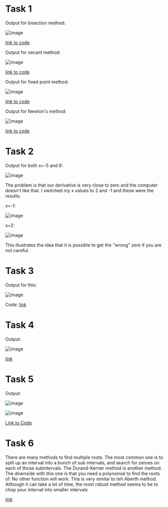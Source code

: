 # Task 1

Output for bisection method:

![image](https://user-images.githubusercontent.com/89805209/140004388-80c5c0e0-8def-46e0-b8ce-c16553127b7d.png)

[link to code](https://github.com/SethCorb/math4610/blob/2149fb53709fdae5e3d46aa2625f7cb32a8adfb1/software/Bisection.py)


Output for secant method:

![image](https://user-images.githubusercontent.com/89805209/140004339-4dd07157-8fcf-49cd-878a-8cf5c79b5556.png)

[link to code](https://github.com/SethCorb/math4610/blob/2149fb53709fdae5e3d46aa2625f7cb32a8adfb1/software/secant.py)

Output for fixed point method:

![image](https://user-images.githubusercontent.com/89805209/140004421-1704da56-2c0a-40d1-b505-962d56d2cbd6.png)

[link to code](https://github.com/SethCorb/math4610/blob/2149fb53709fdae5e3d46aa2625f7cb32a8adfb1/software/FixedPoint.py)

Output for Newton's method:

![image](https://user-images.githubusercontent.com/89805209/140004629-c6c89b86-f59f-4a54-8d53-3dd0806aa585.png)

[link to code](https://github.com/SethCorb/math4610/blob/2149fb53709fdae5e3d46aa2625f7cb32a8adfb1/software/netwon.py)


# Task 2

Output for both x=-5 and 6:

![image](https://user-images.githubusercontent.com/89805209/140004796-7b6c85fc-7ab0-4fbf-94ef-1d8367f3acb4.png)

The problem is that our derivative is very close to zero and the computer doesn't like that. I switched my x values to 2 and -1 and these were the results:

x=-1:

![image](https://user-images.githubusercontent.com/89805209/140006083-b46d0900-6aa7-435c-87b2-cb9cb5723c3c.png)

x=2:

![image](https://user-images.githubusercontent.com/89805209/140006099-4ce39786-cb73-4e25-a00f-338d942e1269.png)

This illustrates the idea that it is possible to get the "wrong" zero if you are not careful.


# Task 3

Output for this:

![image](https://user-images.githubusercontent.com/89805209/140006204-9ba94c91-2030-44d4-8a4c-27d4ac7ae47f.png)

Code: [link](https://github.com/SethCorb/math4610/blob/2149fb53709fdae5e3d46aa2625f7cb32a8adfb1/software/hybrid.py)

# Task 4

Output:

![image](https://user-images.githubusercontent.com/89805209/140840136-568b3585-a26d-4359-970f-b088ab236959.png)

[link](https://github.com/SethCorb/math4610/blob/bc91dba9a6f6ed19e8a084513ac3ad9ef8ea4a6f/software/HybridSecant.py)


# Task 5

Output:

![image](https://user-images.githubusercontent.com/89805209/140406582-2fad5669-bdf1-4844-8cbe-59512ac9c363.png)

![image](https://user-images.githubusercontent.com/89805209/140406605-6fc3c5d7-32cf-4cee-95f4-e4ad06dd8dfa.png)

[Link to Code](https://github.com/SethCorb/math4610/blob/e65edf507ee24fc65809d8a87be74c33a8c1ea49/software/Bunch%20of%20Zeroes.py)

# Task 6

There are many methods to find multiple roots. The most common one is to split up an interval into a bunch of sub intervals, and search for zeroes on each of those subintervals. The Durand-Kerner method is another method. The downside with this one is that you need a polynomial to find the roots of. No other function will work. This is very similar to teh Aberth method. Although it can take a lot of time, the most robust method seems to be to chop your interval into smaller intervals

[link](https://en.wikipedia.org/wiki/Root-finding_algorithms)
